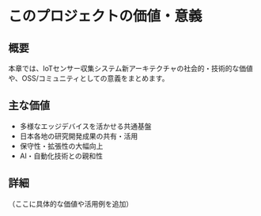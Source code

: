 # このプロジェクトの価値・意義

## 概要

本章では、IoTセンサー収集システム新アーキテクチャの社会的・技術的な価値や、OSS/コミュニティとしての意義をまとめます。

## 主な価値

- 多様なエッジデバイスを活かせる共通基盤
- 日本各地の研究開発成果の共有・活用
- 保守性・拡張性の大幅向上
- AI・自動化技術との親和性

## 詳細

（ここに具体的な価値や活用例を追加）
